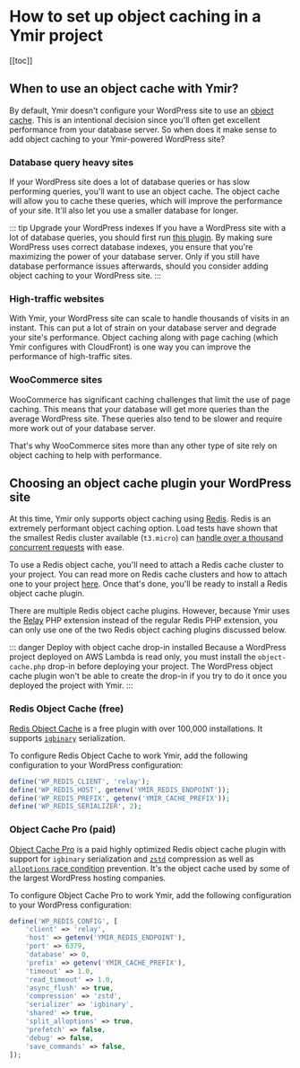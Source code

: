 # How to set up object caching in a Ymir project

[[toc]]

## When to use an object cache with Ymir?

By default, Ymir doesn't configure your WordPress site to use an [object cache][1]. This is an intentional decision since you'll often get excellent performance from your database server. So when does it make sense to add object caching to your Ymir-powered WordPress site?

### Database query heavy sites

If your WordPress site does a lot of database queries or has slow performing queries, you'll want to use an object cache. The object cache will allow you to cache these queries, which will improve the performance of your site. It'll also let you use a smaller database for longer.

::: tip Upgrade your WordPress indexes
If you have a WordPress site with a lot of database queries, you should first run [this plugin][2]. By making sure WordPress uses correct database indexes, you ensure that you're maximizing the power of your database server. Only if you still have database performance issues afterwards, should you consider adding object caching to your WordPress site.
:::

### High-traffic websites

With Ymir, your WordPress site can scale to handle thousands of visits in an instant. This can put a lot of strain on your database server and degrade your site's performance. Object caching along with page caching (which Ymir configures with CloudFront) is one way you can improve the performance of high-traffic sites.

### WooCommerce sites

WooCommerce has significant caching challenges that limit the use of page caching. This means that your database will get more queries than the average WordPress site. These queries also tend to be slower and require more work out of your database server.

That's why WooCommerce sites more than any other type of site rely on object caching to help with performance.

## Choosing an object cache plugin your WordPress site

At this time, Ymir only supports object caching using [Redis][3]. Redis is an extremely performant object caching option. Load tests have shown that the smallest Redis cluster available (`t3.micro`) can [handle over a thousand concurrent requests][4] with ease.

To use a Redis object cache, you'll need to attach a Redis cache cluster to your project. You can read more on Redis cache clusters and how to attach one to your project [here][5]. Once that's done, you'll be ready to install a Redis object cache plugin. 

There are multiple Redis object cache plugins. However, because Ymir uses the [Relay][6] PHP extension instead of the regular Redis PHP extension, you can only use one of the two Redis object caching plugins discussed below.

::: danger Deploy with object cache drop-in installed
Because a WordPress project deployed on AWS Lambda is read only, you must install the `object-cache.php` drop-in before deploying your project. The WordPress object cache plugin won't be able to create the drop-in if you try to do it once you deployed the project with Ymir.
:::

### Redis Object Cache (free)

[Redis Object Cache][7] is a free plugin with over 100,000 installations. It supports [`igbinary`][8] serialization.

To configure Redis Object Cache to work Ymir, add the following configuration to your WordPress configuration:

```php
define('WP_REDIS_CLIENT', 'relay');
define('WP_REDIS_HOST', getenv('YMIR_REDIS_ENDPOINT'));
define('WP_REDIS_PREFIX', getenv('YMIR_CACHE_PREFIX'));
define('WP_REDIS_SERIALIZER', 2);
```

### Object Cache Pro (paid)

[Object Cache Pro][9] is a paid highly optimized Redis object cache plugin with support for `igbinary` serialization and [`zstd`][10] compression as well as [`alloptions` race condition][11] prevention. It's the object cache used by some of the largest WordPress hosting companies.

To configure Object Cache Pro to work Ymir, add the following configuration to your WordPress configuration:

```php
define('WP_REDIS_CONFIG', [
    'client' => 'relay',
    'host' => getenv('YMIR_REDIS_ENDPOINT'),
    'port' => 6379,
    'database' => 0,
    'prefix' => getenv('YMIR_CACHE_PREFIX'),
    'timeout' => 1.0,
    'read_timeout' => 1.0,
    'async_flush' => true,
    'compression' => 'zstd',
    'serializer' => 'igbinary',
    'shared' => true,
    'split_alloptions' => true,
    'prefetch' => false,
    'debug' => false,
    'save_commands' => false,
]);
```

[1]: https://developer.wordpress.org/reference/classes/wp_object_cache/
[2]: https://wordpress.org/plugins/index-wp-mysql-for-speed/
[3]: https://redis.io
[4]: https://twitter.com/twigpress/status/1395774378080604162
[5]: ../team-resources/caches.html
[6]: https://relay.so/
[7]: https://wordpress.org/plugins/redis-cache
[8]: https://github.com/igbinary/igbinary
[9]: https://objectcache.pro/
[10]: https://github.com/facebook/zstd
[11]: https://core.trac.wordpress.org/ticket/31245
